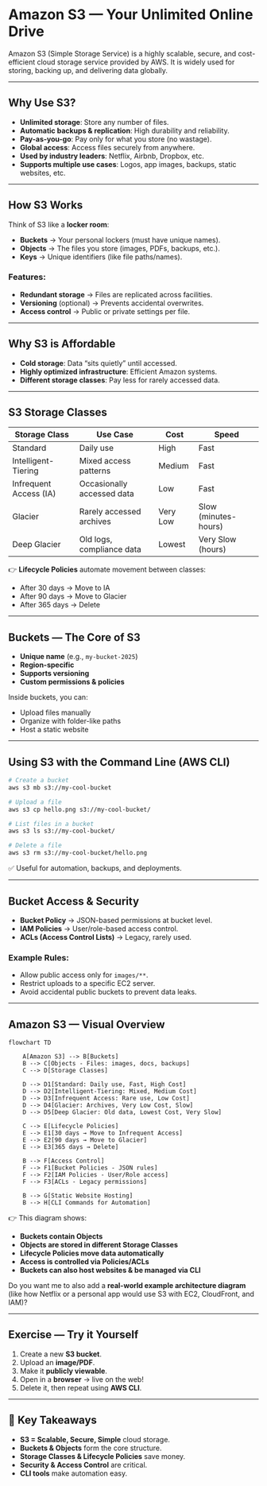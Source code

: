 # Amazon S3 — Your Unlimited Online Drive

Amazon S3 (Simple Storage Service) is a highly scalable, secure, and cost-efficient cloud storage service provided by AWS. It is widely used for storing, backing up, and delivering data globally.

---

## Why Use S3?

- **Unlimited storage**: Store any number of files.
- **Automatic backups & replication**: High durability and reliability.
- **Pay-as-you-go**: Pay only for what you store (no wastage).
- **Global access**: Access files securely from anywhere.
- **Used by industry leaders**: Netflix, Airbnb, Dropbox, etc.
- **Supports multiple use cases**: Logos, app images, backups, static websites, etc.

---

## How S3 Works

Think of S3 like a **locker room**:

- **Buckets** → Your personal lockers (must have unique names).
- **Objects** → The files you store (images, PDFs, backups, etc.).
- **Keys** → Unique identifiers (like file paths/names).

### Features:
- **Redundant storage** → Files are replicated across facilities.
- **Versioning** (optional) → Prevents accidental overwrites.
- **Access control** → Public or private settings per file.

---

## Why S3 is Affordable

- **Cold storage**: Data “sits quietly” until accessed.
- **Highly optimized infrastructure**: Efficient Amazon systems.
- **Different storage classes**: Pay less for rarely accessed data.

---

## S3 Storage Classes

| Storage Class          | Use Case                        | Cost     | Speed                |
|------------------------|---------------------------------|----------|----------------------|
| Standard               | Daily use                      | High     | Fast                 |
| Intelligent-Tiering    | Mixed access patterns           | Medium   | Fast                 |
| Infrequent Access (IA) | Occasionally accessed data      | Low      | Fast                 |
| Glacier                | Rarely accessed archives        | Very Low | Slow (minutes-hours) |
| Deep Glacier           | Old logs, compliance data       | Lowest   | Very Slow (hours)    |

👉 **Lifecycle Policies** automate movement between classes:  
- After 30 days → Move to IA  
- After 90 days → Move to Glacier  
- After 365 days → Delete  

---

## Buckets — The Core of S3

- **Unique name** (e.g., `my-bucket-2025`)
- **Region-specific**
- **Supports versioning**
- **Custom permissions & policies**

Inside buckets, you can:  
- Upload files manually  
- Organize with folder-like paths  
- Host a static website  

---

## Using S3 with the Command Line (AWS CLI)

```bash
# Create a bucket
aws s3 mb s3://my-cool-bucket

# Upload a file
aws s3 cp hello.png s3://my-cool-bucket/

# List files in a bucket
aws s3 ls s3://my-cool-bucket/

# Delete a file
aws s3 rm s3://my-cool-bucket/hello.png
```
✅ Useful for automation, backups, and deployments.

---

## Bucket Access & Security
- **Bucket Policy** → JSON-based permissions at bucket level.
- **IAM Policies** → User/role-based access control.
- **ACLs (Access Control Lists)** → Legacy, rarely used.
### Example Rules:
- Allow public access only for `images/**`.
- Restrict uploads to a specific EC2 server.
- Avoid accidental public buckets to prevent data leaks.
---

## Amazon S3 — Visual Overview

```mermaid
flowchart TD

    A[Amazon S3] --> B[Buckets]
    B --> C[Objects - Files: images, docs, backups]
    C --> D[Storage Classes]

    D --> D1[Standard: Daily use, Fast, High Cost]
    D --> D2[Intelligent-Tiering: Mixed, Medium Cost]
    D --> D3[Infrequent Access: Rare use, Low Cost]
    D --> D4[Glacier: Archives, Very Low Cost, Slow]
    D --> D5[Deep Glacier: Old data, Lowest Cost, Very Slow]

    C --> E[Lifecycle Policies]
    E --> E1[30 days → Move to Infrequent Access]
    E --> E2[90 days → Move to Glacier]
    E --> E3[365 days → Delete]

    B --> F[Access Control]
    F --> F1[Bucket Policies - JSON rules]
    F --> F2[IAM Policies - User/Role access]
    F --> F3[ACLs - Legacy permissions]

    B --> G[Static Website Hosting]
    B --> H[CLI Commands for Automation]
```


👉 This diagram shows:  
- **Buckets contain Objects**  
- **Objects are stored in different Storage Classes**  
- **Lifecycle Policies move data automatically**  
- **Access is controlled via Policies/ACLs**  
- **Buckets can also host websites & be managed via CLI**  

Do you want me to also add a **real-world example architecture diagram** (like how Netflix or a personal app would use S3 with EC2, CloudFront, and IAM)?

---

## Exercise — Try it Yourself
1. Create a new **S3 bucket**.
2. Upload an **image/PDF**.
3. Make it **publicly viewable**.
4. Open in a **browser** → live on the web!
5. Delete it, then repeat using **AWS CLI**.

---

## 📌 Key Takeaways
- **S3 = Scalable, Secure, Simple** cloud storage.
- **Buckets & Objects** form the core structure.
- **Storage Classes & Lifecycle Policies** save money.
- **Security & Access Control** are critical.
- **CLI tools** make automation easy.
